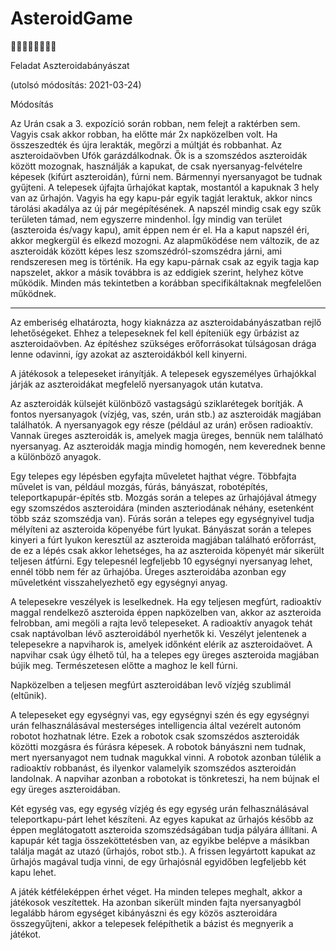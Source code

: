 # AsteroidGame
🥴🥴🥴🥴🥴🥴🥴🥴

Feladat
Aszteroidabányászat

(utolsó módosítás: 2021-03-24)

Módosítás

Az Urán csak a 3. expozíció során robban, nem felejt a raktérben sem. Vagyis csak akkor robban, ha előtte már 2x napközelben volt. Ha összeszedték és újra lerakták, megőrzi a múltját és robbanhat.
Az aszteroidaövben Ufók garázdálkodnak. Ők is a szomszédos aszteroidák között mozognak, használják a kapukat, de csak nyersanyag-felvételre képesek (kifúrt aszteroidán), fúrni nem. Bármennyi nyersanyagot be tudnak gyűjteni.
A telepesek újfajta űrhajókat kaptak, mostantól a kapuknak 3 hely van az űrhajón. Vagyis ha egy kapu-pár egyik tagját leraktuk, akkor nincs tárolási akadálya az új pár megépítésének.
A napszél mindig csak egy szűk területen támad, nem egyszerre mindenhol. Így mindig van terület (aszteroida és/vagy kapu), amit éppen nem ér el.
Ha a kaput napszél éri, akkor megkergül és elkezd mozogni. Az alapműködése nem változik, de az aszteroidák között képes lesz szomszédról-szomszédra járni, ami rendszeresen meg is történik. Ha egy kapu-párnak csak az egyik tagja kap napszelet, akkor a másik továbbra is az eddigiek szerint, helyhez kötve működik. Minden más tekintetben a korábban specifikáltaknak megfelelően működnek.


---------------------------------------

Az emberiség elhatározta, hogy kiaknázza az aszteroidabányászatban rejlő lehetőségeket. Ehhez a telepeseknek fel kell építeniük egy űrbázist az aszteroidaövben. Az építéshez szükséges erőforrásokat túlságosan drága lenne odavinni, így azokat az aszteroidákból kell kinyerni.

A játékosok a telepeseket irányítják. A telepesek egyszemélyes űrhajókkal járják az aszteroidákat megfelelő nyersanyagok után kutatva.

Az aszteroidák külsejét különböző vastagságú sziklarétegek borítják. A fontos nyersanyagok (vízjég, vas, szén, urán stb.) az aszteroidák magjában találhatók. A nyersanyagok egy része (például az urán) erősen radioaktív. Vannak üreges aszteroidák is, amelyek magja üreges, bennük nem található nyersanyag. Az aszteroidák magja mindig homogén, nem keverednek benne a különböző anyagok.

Egy telepes egy lépésben egyfajta műveletet hajthat végre. Többfajta művelet is van, például mozgás, fúrás, bányászat, robotépítés, teleportkapupár-építés stb. Mozgás során a telepes az űrhajójával átmegy egy szomszédos aszteroidára (minden aszteriodának néhány, esetenként több száz szomszédja van). Fúrás során a telepes egy egységnyivel tudja mélyíteni az aszteroida köpenyébe fúrt lyukat. Bányászat során a telepes kinyeri a fúrt lyukon keresztül az aszteroida magjában található erőforrást, de ez a lépés csak akkor lehetséges, ha az aszteroida köpenyét már sikerült teljesen átfúrni. Egy telepesnél legfeljebb 10 egységnyi nyersanyag lehet, ennél több nem fér az űrhajóba. Üreges aszteroidába azonban egy műveletként visszahelyezhető egy egységnyi anyag.

A telepesekre veszélyek is leselkednek. Ha egy teljesen megfúrt, radioaktív maggal rendelkező aszteroida éppen napközelben van, akkor az aszteroida felrobban, ami megöli a rajta levő telepeseket. A radioaktív anyagok tehát csak naptávolban lévő aszteroidából nyerhetők ki. Veszélyt jelentenek a telepesekre a napviharok is, amelyek időnként elérik az aszteroidaövet. A napvihar csak úgy élhető túl, ha a telepes egy üreges aszteroida magjában bújik meg. Természetesen előtte a maghoz le kell fúrni.

Napközelben a teljesen megfúrt aszteroidában levő vízjég szublimál (eltűnik).

A telepeseket egy egységnyi vas, egy egységnyi szén és egy egységnyi urán felhasználásával mesterséges intelligencia által vezérelt autonóm robotot hozhatnak létre. Ezek a robotok csak szomszédos aszteroidák közötti mozgásra és fúrásra képesek. A robotok bányászni nem tudnak, mert nyersanyagot nem tudnak magukkal vinni. A robotok azonban túlélik a radioaktív robbanást, és ilyenkor valamelyik szomszédos aszteroidán landolnak. A napvihar azonban a robotokat is tönkreteszi, ha nem bújnak el egy üreges aszteroidában.

Két egység vas, egy egység vízjég és egy egység urán felhasználásával teleportkapu-párt lehet készíteni. Az egyes kapukat az űrhajós később az éppen meglátogatott aszteroida szomszédságában tudja pályára állítani. A kapupár két tagja összeköttetésben van, az egyikbe belépve a másikban találja magát az utazó (űrhajós, robot stb.). A frissen legyártott kapukat az űrhajós magával tudja vinni,  de egy űrhajósnál egyidőben legfeljebb két kapu lehet.

A játék kétféleképpen érhet véget. Ha minden telepes meghalt, akkor a játékosok veszítettek. Ha azonban sikerült minden fajta nyersanyagból legalább három egységet kibányászni és egy közös aszteroidára összegyűjteni, akkor a telepesek felépíthetik a bázist és megnyerik a játékot.
